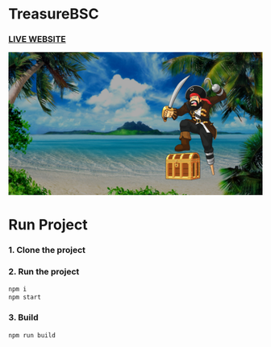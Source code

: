 # TreasureBSC

### [LIVE WEBSITE](https://treasurebsc.net)

![img](./public/images/beachpiratebg1.png)

# Run Project
### 1. Clone the project

### 2. Run the project
```shell
npm i
npm start
```

### 3. Build
```shell
npm run build
```
